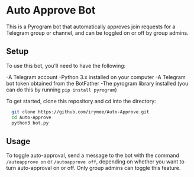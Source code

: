 # Auto Approve Bot
This is a Pyrogram bot that automatically approves join requests for a Telegram group or channel, and can be toggled on or off by group admins.

## Setup
To use this bot, you'll need to have the following:

-A Telegram account
-Python 3.x installed on your computer
-A Telegram bot token obtained from the BotFather
-The pyrogram library installed (you can do this by running `pip install pyrogram`)


To get started, clone this repository and cd into the directory:

```bash
  git clone https://github.com/irymee/Auto-Approve.git
  cd Auto-Approve
  python3 bot.py
```

## Usage
To toggle auto-approval, send a message to the bot with the command `/autoapprove on` or `/autoapprove off`, depending on whether you want to turn auto-approval on or off. Only group admins can toggle this feature.
